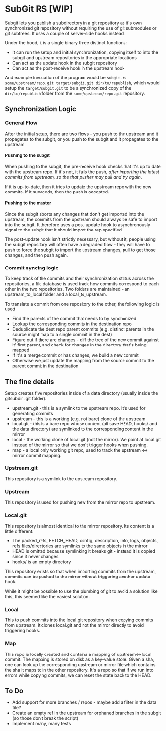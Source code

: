 # SubGit RS [WIP]

Subgit lets you publish a subdirectory in a git repository as it's own synchronized git repository
without requiring the use of git submodules or git subtrees. It uses a couple of server-side hooks instead.

Under the hood, it is a single binary three distinct functions:
  * It can run the setup and initial synchronization, copying itself to into the subgit and upstream repositories in the appropriate locations
  * Can act as the update hook in the subgit repository
  * Can act as the post-receive hook in the upstream hook
  
And example invocation of the program would be `subgit-rs some/upstream/repo.git target/subgit.git dir/to/republish`, 
which would setup the `target/subgit.git` to be a synchronized copy of the `dir/to/republish` folder from the `some/upstream/repo.git` repository.

## Synchronization Logic

### General Flow

After the initial setup, there are two flows - 
you push to the upstream and it propagates to the subgit, 
or you push to the subgit and it propagates to the upstream

#### Pushing to the subgit

When pushing to the subgit, the pre-receive hook checks that it's up to date with the upstream repo.
If it's not, it fails the push, *after importing the latest commits from upstream, so the that pusher may pull and try again*.

If it is up-to-date, then it tries to update the upstream repo with the new commits.
If it succeeds, then the push is accepted.

#### Pushing to the master

Since the subgit aborts any changes that don't get imported into the upstream, the commits from the upstream should 
always be safe to import into the subgit. It therefore uses a post-update hook to asynchronously signal to the subgit
that it should import the rep specified. 

The post-update hook isn't strictly necessary, but without it, people using the 
subgit repository will often have a degraded flow - 
they will have to push to force the subgit to import the upstream changes, pull to get those changes, and then push again.

### Commit syncing logic

To keep track of the commits and their synchronization status across the repositories, a file database is used track how
commits correspond to each other in the two repositories. Two folders are maintained - an upstream_to_local folder and a
local_to_upstream. 

To translate a commit from one repository to the other, the following logic is used
 * Find the parents of the commit that needs to by synchonized
 * Lookup the corresponding commits in the destination repo
 * Deduplicate the dest repo parent commits (e.g. distinct parents in the source might map to a single commit in the dest)
 * Figure out if there are changes - diff the tree of the new commit against it' first parent, and check for changes in the directory that's being mapped
 * If it's a merge commit or has changes, we build a new commit
 * Otherwise we just update the mapping from the source commit to the parent commit in the destination
 
 
 ## The fine details
 
 Setup creates five repositories inside of a data directory (usually inside the gitsubdir .git folder).
  * upstream.git - this is a symlink to the upstream repo. It's used for generating commits
  * upstream - this is a working (e.g. not bare) clone of the upstream
  * local.git - this is a bare repo whose content (all save HEAD, hooks/ and the data directory) are symlinked to the corresponding content in the mirror
  * local - the working clone of local.git (not the mirror). 
  We point at local.git instead of the mirror so that we don't trigger hooks when pushing.
  * map - a local only working git repo, used to track the upstream <-> mirror commit mapping.
 
 ### Upstream.git
 
 This repository is a symlink to the upstream repository.
 
 ### Upstream
 
 This repository is used for pushing new from the mirror repo to upstream. 
 
 ### Local.git
 
 This repository is almost identical to the mirror repository. Its content is a little different:
  * The packed_refs, FETCH_HEAD, config, description, info, logs, objects, refs files/directories are symlinks to the same objects in the mirror
  * HEAD is omitted because symlinking it breaks git - instead it is copied since it never changes
  * hooks/ is an empty directory
 
 This repository exists so that when importing commits from the upstream, 
 commits can be pushed to the mirror without triggering another update hook.
 
 While it might be possible to use the plumbing of git to avoid a solution like this, 
 this seemed like the easiest solution.
 
 ### Local
 
 This to push commits into the local.git repository when copying commits from upstream. 
 It clones local.git and not the mirror directly to avoid triggering hooks.
 
 ### Map
 
 This repo is locally created and contains a mapping of upstream<->local commit.
 The mapping is stored on disk as a key-value store. 
 Given a sha, one can look up the corresponding upstream or mirror file which contains the sha it maps to in the other repository.
 It's a repo so that if we run into errors while copying commits, we can reset the state back to the HEAD.
 
 ## To Do 
 * Add support for more branches / repos - maybe add a filter in the data file?
 * Create an empty ref in the upstream for orphaned branches in the subgit (so those don't break the script)
 * Implement many, many tests
  